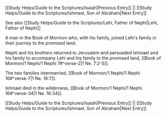 [[Study Helps/Guide to the Scriptures/Isaiah|Previous Entry]]  ||  [[Study Helps/Guide to the Scriptures/Ishmael, Son of Abraham|Next Entry]]

 See also [[Study Helps/Guide to the Scriptures/Lehi, Father of Nephi|Lehi, Father of Nephi]]

 A man in the Book of Mormon who, with his family, joined Lehi's family in their journey to the promised land.

 Nephi and his brothers returned to Jerusalem and persuaded Ishmael and his family to accompany Lehi and his family to the promised land, [[Book of Mormon/1 Nephi/1 Nephi 7#^verse-2|1 Ne. 7:2-5]].

 The two families intermarried, [[Book of Mormon/1 Nephi/1 Nephi 16#^verse-7|1 Ne. 16:7]].

 Ishmael died in the wilderness, [[Book of Mormon/1 Nephi/1 Nephi 16#^verse-34|1 Ne. 16:34]].

[[Study Helps/Guide to the Scriptures/Isaiah|Previous Entry]]  ||  [[Study Helps/Guide to the Scriptures/Ishmael, Son of Abraham|Next Entry]]